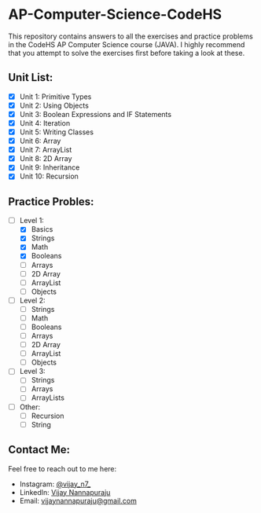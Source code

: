 # AP-Computer-Science-CodeHS
This repository contains answers to all the exercises and practice problems in the CodeHS AP Computer Science course (JAVA).
I highly recommend that you attempt to solve the exercises first before taking a look at these.

## Unit List:
- [X] Unit 1: Primitive Types
- [X] Unit 2: Using Objects
- [X] Unit 3: Boolean Expressions and IF Statements
- [X] Unit 4: Iteration
- [X] Unit 5: Writing Classes
- [X] Unit 6: Array
- [X] Unit 7: ArrayList
- [X] Unit 8: 2D Array
- [X] Unit 9: Inheritance
- [X] Unit 10: Recursion

## Practice Probles:
- [ ] Level 1:
  - [X] Basics
  - [X] Strings
  - [X] Math
  - [X] Booleans
  - [ ] Arrays
  - [ ] 2D Array
  - [ ] ArrayList
  - [ ] Objects

- [ ] Level 2:
  - [ ] Strings
  - [ ] Math
  - [ ] Booleans
  - [ ] Arrays
  - [ ] 2D Array
  - [ ] ArrayList
  - [ ] Objects

- [ ] Level 3:
  - [ ] Strings
  - [ ] Arrays
  - [ ] ArrayLists

- [ ] Other:
  - [ ] Recursion
  - [ ] String

## Contact Me:
Feel free to reach out to me here:
- Instagram: [@vijay_n7_](https://www.instagram.com/vijay_n7_/)
- LinkedIn: [Vijay Nannapuraju](https://www.linkedin.com/in/vijay-nannapuraju-014983239/)
- Email: vijaynannapuraju@gmail.com

